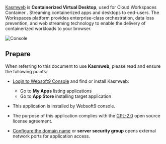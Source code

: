 [Kasmweb](https://www.kasmweb.com/) is **Containerized Virtual Desktop**, used for Cloud Workspaces Container . Streaming containerized apps and desktops to end-users. The Workspaces platform provides enterprise-class orchestration, data loss prevention, and web streaming technology to enable the delivery of containerized workloads to your browser.


![Console](https://libs.websoft9.com/Websoft9/DocsPicture/zh/kasmweb/kasmweb-gui-websoft9.webp)


## Prepare

When referring to this document to use **Kasmweb**, please read and ensure the following points:

- [Login to Websoft9 Console](./login-console) and find or install Kasmweb:
  - Go to **My Apps** listing applications 
  - Go to **App Store** installing target application

- This application is installed by Websoft9 console.


- The purpose of this application complies with the [GPL-2.0](https://opensource.org/licenses/GPL-2.0) open source license agreement.


- [Configure the domain name](./domain-set) or **server security group** opens external network ports for application access.